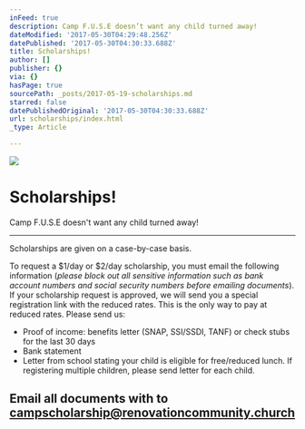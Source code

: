 ```yaml
---
inFeed: true
description: Camp F.U.S.E doesn’t want any child turned away!
dateModified: '2017-05-30T04:29:48.256Z'
datePublished: '2017-05-30T04:30:33.688Z'
title: Scholarships!
author: []
publisher: {}
via: {}
hasPage: true
sourcePath: _posts/2017-05-19-scholarships.md
starred: false
datePublishedOriginal: '2017-05-30T04:30:33.688Z'
url: scholarships/index.html
_type: Article

---
```

![](https://the-grid-user-content.s3-us-west-2.amazonaws.com/696f6dba-f24a-4c70-8c01-f63838968b93.jpg)

# Scholarships!

Camp F.U.S.E doesn't want any child turned away!

---

Scholarships are given on a case-by-case basis.

To request a $1/day or $2/day scholarship, you must email the following information (_please block out all sensitive information such as bank account numbers and social security numbers before emailing documents_). If your scholarship request is approved, we will send you a special registration link with the reduced rates. This is the only way to pay at reduced rates. Please send us:

* Proof of income: benefits letter (SNAP, SSI/SSDI, TANF) or check stubs for the last 30 days
* Bank statement
* Letter from school stating your child is eligible for free/reduced lunch. If registering multiple children, please send letter for each child.

## Email all documents with to **campscholarship@renovationcommunity.church**